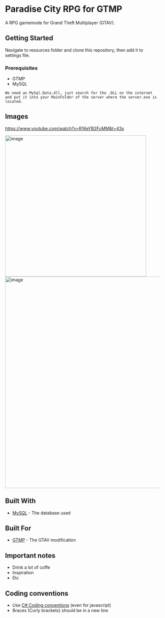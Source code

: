 # Paradise City RPG for GTMP

A RPG gamemode for Grand Theft Multiplayer (GTAV).

## Getting Started

Navigate to resources folder and clone this repository, then add it to settings file.

### Prerequisites

- GTMP
- MySQL

```
We need an MySql.Data.dll, just search for the .DLL on the internet and put it into your MainFolder of the server where the server.exe is located.
```

## Images
https://www.youtube.com/watch?v=R16eYB2FuMM&t=43s

<img width="459" alt="image" src="https://github.com/user-attachments/assets/f4c884f7-470d-4c83-ae8d-9186be0458ca" />

<img width="688" alt="image" src="https://github.com/user-attachments/assets/3bbc94fb-9303-4b14-b1d1-b748563bd166" />


## Built With

* [MySQL](https://www.mysql.com/) - The database used

## Built For

* [GTMP](gt-mp.net) - The GTAV modification

## Important notes

* Drink a lot of coffe
* Inspiration
* Etc

## Coding conventions

* Use [C# Coding conventions](https://docs.microsoft.com/en-us/dotnet/csharp/programming-guide/inside-a-program/coding-conventions) (even for javascript)
* Braces (Curly brackets) should be in a new line
